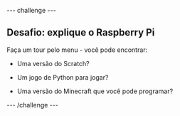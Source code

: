 \--- challenge \---

## Desafio: explique o Raspberry Pi

Faça um tour pelo menu - você pode encontrar:

+ Uma versão do Scratch?

+ Um jogo de Python para jogar?

+ Uma versão do Minecraft que você pode programar?

\--- /challenge \---